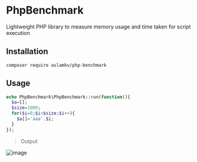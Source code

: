 # PhpBenchmark
Lightweight PHP library to measure memory usage and time taken for script execution

## Installation

```
composer require aslamkv/php-benchmark
```

## Usage

```php
echo PhpBenchmark\PhpBenchmark::run(function(){
  $a=[];
  $size=1000;
  for($i=0;$i<$size;$i++){
    $a[]='aaa'.$i;
  }
});
```

> Output

![image](https://user-images.githubusercontent.com/12555115/121805323-736b2980-cc68-11eb-9aef-7c33e4582c6c.png)


